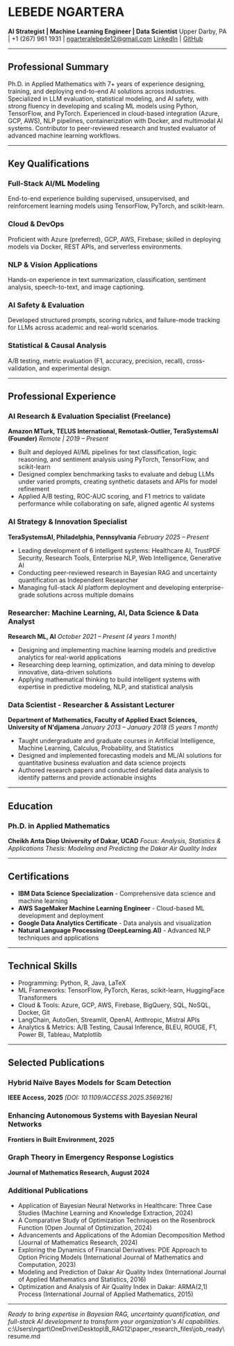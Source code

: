 # LEBEDE NGARTERA
**AI Strategist | Machine Learning Engineer | Data Scientist**
Upper Darby, PA | +1 (267) 961 1931 | ngarteralebede12@gmail.com
[LinkedIn](https://linkedin.com/in/lebede-ngartera) | [GitHub](https://github.com/lebede-ngartera)

---

## Professional Summary

Ph.D. in Applied Mathematics with 7+ years of experience designing, training, and deploying end-to-end AI solutions across industries. Specialized in LLM evaluation, statistical modeling, and AI safety, with strong fluency in developing and scaling ML models using Python, TensorFlow, and PyTorch. Experienced in cloud-based integration (Azure, GCP, AWS), NLP pipelines, containerization with Docker, and multimodal AI systems. Contributor to peer-reviewed research and trusted evaluator of advanced machine learning workflows.

---

## Key Qualifications

### Full-Stack AI/ML Modeling
End-to-end experience building supervised, unsupervised, and reinforcement learning models using TensorFlow, PyTorch, and scikit-learn.

### Cloud & DevOps
Proficient with Azure (preferred), GCP, AWS, Firebase; skilled in deploying models via Docker, REST APIs, and serverless environments.

### NLP & Vision Applications
Hands-on experience in text summarization, classification, sentiment analysis, speech-to-text, and image captioning.

### AI Safety & Evaluation
Developed structured prompts, scoring rubrics, and failure-mode tracking for LLMs across academic and real-world scenarios.

### Statistical & Causal Analysis
A/B testing, metric evaluation (F1, accuracy, precision, recall), cross-validation, and experimental design.

---

## Professional Experience

### AI Research & Evaluation Specialist (Freelance)
**Amazon MTurk, TELUS International, Remotask-Outlier, TeraSystemsAI (Founder)**
*Remote | 2019 – Present*

- Built and deployed AI/ML pipelines for text classification, logic reasoning, and sentiment analysis using PyTorch, TensorFlow, and scikit-learn
- Designed complex benchmarking tasks to evaluate and debug LLMs under varied prompts, creating synthetic datasets and APIs for model refinement
- Applied A/B testing, ROC-AUC scoring, and F1 metrics to validate performance while collaborating on safe, aligned agentic AI systems

### AI Strategy & Innovation Specialist
**TeraSystemsAI, Philadelphia, Pennsylvania**
*February 2025 – Present*

- Leading development of 6 intelligent systems: Healthcare AI, TrustPDF Security, Research Tools, Enterprise NLP, Web Intelligence, Generative AI
- Conducting peer-reviewed research in Bayesian RAG and uncertainty quantification as Independent Researcher
- Managing full-stack AI platform deployment and developing enterprise-grade solutions across multiple domains

### Researcher: Machine Learning, AI, Data Science & Data Analyst
**Research ML, AI**
*October 2021 – Present (4 years 1 month)*

- Designing and implementing machine learning models and predictive analytics for real-world applications
- Researching deep learning, optimization, and data mining to develop innovative, data-driven solutions
- Applying mathematical thinking to build intelligent systems with expertise in predictive modeling, NLP, and statistical analysis

### Data Scientist - Researcher & Assistant Lecturer
**Department of Mathematics, Faculty of Applied Exact Sciences, University of N'djamena**
*January 2013 – January 2018 (5 years 1 month)*

- Taught undergraduate and graduate courses in Artificial Intelligence, Machine Learning, Calculus, Probability, and Statistics
- Designed and implemented forecasting models and ML/AI solutions for quantitative business evaluation and data science projects
- Authored research papers and conducted detailed data analysis to identify patterns and provide actionable insights

---

## Education

### Ph.D. in Applied Mathematics
**Cheikh Anta Diop University of Dakar, UCAD**
*Focus: Analysis, Statistics & Applications*
*Thesis: Modeling and Predicting the Dakar Air Quality Index*

---

## Certifications

- **IBM Data Science Specialization** - Comprehensive data science and machine learning
- **AWS SageMaker Machine Learning Engineer** - Cloud-based ML development and deployment
- **Google Data Analytics Certificate** - Data analysis and visualization
- **Natural Language Processing (DeepLearning.AI)** - Advanced NLP techniques and applications

---

## Technical Skills

- Programming: Python, R, Java, LaTeX
- ML Frameworks: TensorFlow, PyTorch, Keras, scikit-learn, HuggingFace Transformers
- Cloud & Tools: Azure, GCP, AWS, Firebase, BigQuery, SQL, NoSQL, Docker, Git
- LangChain, AutoGen, Streamlit, OpenAI, Anthropic, Mistral APIs
- Analytics & Metrics: A/B Testing, Causal Inference, BLEU, ROUGE, F1, Power BI, Tableau, Matplotlib

---

## Selected Publications

### Hybrid Naïve Bayes Models for Scam Detection
**IEEE Access, 2025**
*[DOI: 10.1109/ACCESS.2025.3569216]*

### Enhancing Autonomous Systems with Bayesian Neural Networks
**Frontiers in Built Environment, 2025**

### Graph Theory in Emergency Response Logistics
**Journal of Mathematics Research, August 2024**

### Additional Publications
- Application of Bayesian Neural Networks in Healthcare: Three Case Studies (Machine Learning and Knowledge Extraction, 2024)
- A Comparative Study of Optimization Techniques on the Rosenbrock Function (Open Journal of Optimization, 2024)
- Advancements and Applications of the Adomian Decomposition Method (Journal of Mathematics Research, 2024)
- Exploring the Dynamics of Financial Derivatives: PDE Approach to Option Pricing Models (International Journal of Mathematics and Computation, 2023)
- Modeling and Prediction of Dakar Air Quality Index (International Journal of Applied Mathematics and Statistics, 2016)
- Optimization and Analysis of Air Quality Index in Dakar: ARMA(2,1) Process (International Journal of Applied Mathematics, 2015)

---

*Ready to bring expertise in Bayesian RAG, uncertainty quantification, and full-stack AI development to transform your organization's AI capabilities.*</content>
<parameter name="filePath">c:\Users\ngart\OneDrive\Desktop\B_RAG12\paper_research_files\job_ready\resume.md